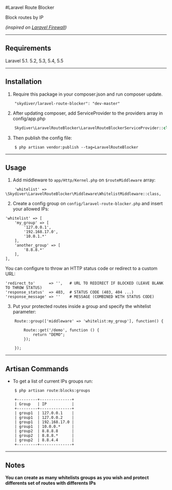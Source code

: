 #Laravel Route Blocker

Block routes by IP

*(inspired on [Laravel Firewall](https://github.com/antonioribeiro/firewall))*

---

## Requirements
Laravel 5.1. 5.2, 5.3, 5.4, 5.5

---

## Installation

1) Require this package in your composer.json and run composer update.
```
    "skydiver/laravel-route-blocker": "dev-master"
```

2) After updating composer, add ServiceProvider to the providers array in config/app.php
```php
    Skydiver\LaravelRouteBlocker\LaravelRouteBlockerServiceProvider::class,
```

3) Then publish the config file:
```
    $ php artisan vendor:publish --tag=LaravelRouteBlocker
```

---

## Usage

1) Add middleware to `app/Http/Kernel.php` on `$routeMiddleware` array:
```
    'whitelist' => \Skydiver\LaravelRouteBlocker\Middleware\WhitelistMiddleware::class,
```

2) Create a config group on `config/laravel-route-blocker.php` and insert your allowed IPs:
```
'whitelist' => [
    'my_group' => [
        '127.0.0.1',
        '192.168.17.0',
        '10.0.1.*'
    ],
    'another_group' => [
        '8.8.8.*'
    ],
],
```

You can configure to throw an HTTP status code or redirect to a custom URL:
```
'redirect_to'      => '',   # URL TO REDIRECT IF BLOCKED (LEAVE BLANK TO THROW STATUS)
'response_status'  => 403,  # STATUS CODE (403, 404 ...)
'response_message' => ''    # MESSAGE (COMBINED WITH STATUS CODE)
```

3) Put your protected routes inside a group and specify the whitelist parameter:
```
    Route::group(['middleware' => 'whitelist:my_group'], function() {

        Route::get('/demo', function () {
            return "DEMO";
        });

    });
```

---

## Artisan Commands
* To get a list of current IPs groups run:
```
    $ php artisan route:blocks:groups
```

```
    +---------+--------------+
    | Group   | IP           |
    +---------+--------------+
    | group1  | 127.0.0.1    |
    | group1  | 127.0.0.2    |
    | group1  | 192.168.17.0 |
    | group1  | 10.0.0.*     |
    | group2  | 8.8.8.8      |
    | group2  | 8.8.8.*      |
    | group2  | 8.8.4.4      |
    +---------+--------------+
```

---

## Notes

**You can create as many whitelists groups as you wish and protect differents set of routes with differents IPs**
